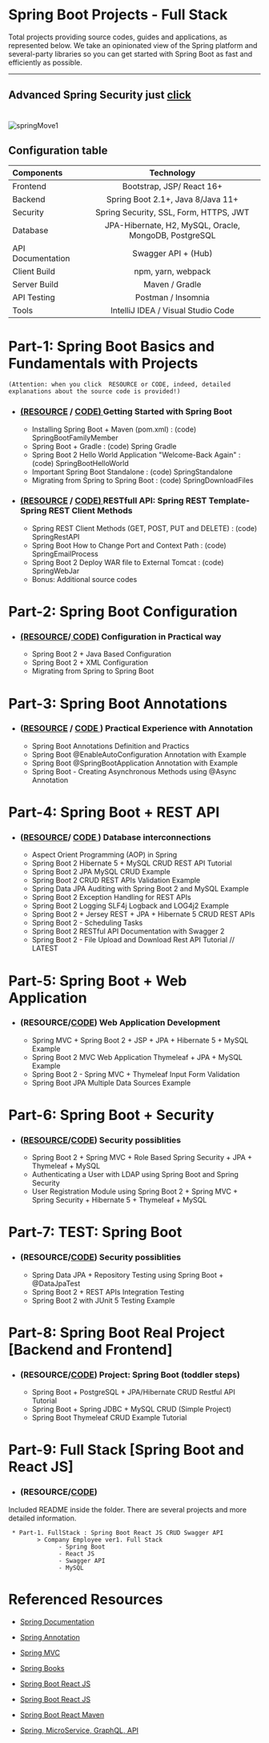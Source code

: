 
#                                           Spring Boot Projects - Full Stack
   Total projects providing source codes, guides and applications, as represented below. We take an opinionated view of the Spring platform and several-party libraries so you can get started with Spring Boot as fast and efficiently as possible.
   
   ----
  ## Advanced Spring Security just [click](https://github.com/Urunov/SpringBoot-Projects-FullStack/tree/master/Advanced-SpringSecure/1.%20simple-secure/secure-start) 
   
#  
![springMove1](https://user-images.githubusercontent.com/11626327/82535952-a5ec4500-9b82-11ea-97e1-688ac0d4410b.jpg)


## Configuration table
  
   | Components  | Technology  | 
   | :---        |    :----:   |   
   | Frontend  | Bootstrap, JSP/ React 16+  | 
   | Backend   | Spring Boot 2.1+, Java 8/Java 11+ |
   | Security |  Spring Security, SSL, Form, HTTPS, JWT|
   | Database | JPA-Hibernate, H2, MySQL, Oracle, MongoDB, PostgreSQL|
   | API Documentation	| Swagger API + (Hub)|
   | Client Build | npm, yarn, webpack|
   | Server Build | Maven / Gradle|
   | API Testing | Postman / Insomnia|
   | Tools | IntelliJ IDEA / Visual Studio Code|


# Part-1: Spring Boot Basics and Fundamentals with Projects
    (Attention: when you click  RESOURCE or CODE, indeed, detailed explanations about the source code is provided!)

 * ### [ (RESOURCE](https://dev.to/hamdamboy/spring-boot-basics-and-fundamentals-with-projects-5967) / [ CODE) ]( https://github.com/Hamdambek/SpringBoot-Projects-FullStack/tree/master/Part-1%20Spring%20Boot%20Basic%20Fund%20Projects/SpringBootSourceCode) Getting Started with Spring Boot
 
   *  Installing Spring Boot +  Maven (pom.xml) : (code) SpringBootFamilyMember
   *  Spring Boot + Gradle : (code) Spring Gradle
   *  Spring Boot 2 Hello World Application "Welcome-Back Again" : (code) SpringBootHelloWorld
   *  Important Spring Boot Standalone : (code) SpringStandalone
   *  Migrating from Spring to Spring Boot : (code) SpringDownloadFiles
    
*  ### [ (RESOURCE](https://dev.to/hamdamboy/spring-boot-basics-and-fundamentals-with-projects-5967) / [ CODE) ]( https://github.com/Hamdambek/SpringBoot-Projects-FullStack/tree/master/Part-1%20Spring%20Boot%20Basic%20Fund%20Projects/SpringBootSources ) RESTfull API: Spring REST Template-Spring REST Client Methods
   
   *  Spring REST Client Methods (GET, POST, PUT and DELETE) : (code) SpringRestAPI
   *  Spring Boot How to Change Port and Context Path : (code) SpringEmailProcess
   *  Spring Boot 2 Deploy WAR file to External Tomcat : (code) SpringWebJar
   *  Bonus: Additional source codes
      
#

# Part-2: Spring Boot Configuration
 * ### [(RESOURCE](https://dev.to/hamdamboy/twitter-sms-services-spring-boot-possible-xml-configuration-2p9m)/[ CODE)]( https://github.com/Hamdambek/SpringBoot-Projects-FullStack/tree/master/Part-2%20Spring%20Boot%20Configuration ) Configuration in Practical way
 
    *  Spring Boot 2 + Java Based Configuration 
    *  Spring Boot 2 + XML Configuration 
    *  Migrating from Spring to Spring Boot
#
# Part-3: Spring Boot Annotations 

 * ### ([RESOURCE](https://dev.to/hamdamboy/cognitive-control-annotations-in-spring-boot-23io) /  [ CODE ]( https://github.com/Hamdambek/SpringBoot-Projects-FullStack/tree/master/Part-3%20Spring%20Boot%20Annotations))  Practical Experience with Annotation  
  
     *  Spring Boot Annotations Definition and Practics
     *  Spring Boot @EnableAutoConfiguration Annotation with Example
     *  Spring Boot @SpringBootApplication Annotation with Example
     *  Spring Boot - Creating Asynchronous Methods using @Async Annotation

#
# Part-4: Spring Boot + REST API
 * ### ([RESOURCE](https://dev.to/hamdamboy/truly-there-is-no-difference-in-implementation-integrating-spring-with-jersey-and-integrating-jersey-with-spring-m2k)/ [ CODE ](https://github.com/Hamdambek/SpringBoot-Projects-FullStack/tree/master/Part-4%20Spring%20Boot%20REST%20API)) Database interconnections

    * Aspect Orient Programming (AOP) in Spring
    * Spring Boot 2 Hibernate 5 + MySQL CRUD REST API Tutorial
    * Spring Boot 2 JPA MySQL CRUD Example
    * Spring Boot 2 CRUD REST APIs Validation Example
    * Spring Data JPA Auditing with Spring Boot 2 and MySQL Example
    * Spring Boot 2 Exception Handling for REST APIs
    * Spring Boot 2 Logging SLF4j Logback and LOG4j2 Example
    * Spring Boot 2 + Jersey REST + JPA + Hibernate 5 CRUD REST APIs 
    * Spring Boot 2 - Scheduling Tasks
    * Spring Boot 2 RESTful API Documentation with Swagger 2 
    * Spring Boot 2 - File Upload and Download Rest API Tutorial // LATEST
#

# Part-5: Spring Boot + Web Application 
 * ### (RESOURCE/[CODE](https://github.com/Hamdambek/SpringBoot-Projects-FullStack/tree/master/Part-5%20Spring%20Boot%20Web%20Application))  Web Application Development
 
   * Spring MVC + Spring Boot 2 + JSP + JPA + Hibernate 5 + MySQL Example
   * Spring Boot 2 MVC Web Application Thymeleaf + JPA + MySQL Example
   * Spring Boot 2 - Spring MVC + Thymeleaf Input Form Validation
   * Spring Boot JPA Multiple Data Sources Example

#
# Part-6: Spring Boot + Security 
 * ### ([RESOURCE](https://dev.to/urunov/already-hacked-security-environment-of-the-system-1b82)/[CODE]( https://github.com/Hamdambek/SpringBoot-Projects-FullStack/tree/master/Part-6%20Spring%20Boot%20Security))  Security possiblities
  
     * Spring Boot 2 + Spring MVC + Role Based Spring Security + JPA + Thymeleaf + MySQL 
     * Authenticating a User with LDAP using Spring Boot and Spring Security
     * User Registration Module using Spring Boot 2 + Spring MVC + Spring Security + Hibernate 5 + Thymeleaf + MySQL
#
# Part-7: TEST: Spring Boot 
 * ### (RESOURCE/[CODE](https://github.com/Urunov/SpringBoot-Projects-FullStack/tree/master/Part-7%20Spring%20Boot%20TEST))  Security possiblities
 
   * Spring Data JPA + Repository Testing using Spring Boot + @DataJpaTest
   * Spring Boot 2 + REST APIs Integration Testing
   * Spring Boot 2 with JUnit 5 Testing Example
#

# Part-8: Spring Boot Real Project [Backend and Frontend]
  * ### (RESOURCE/[CODE](https://github.com/Urunov/SpringBoot-Projects-FullStack/tree/master/Part-8%20Spring%20Boot%20Real%20Projects)) Project: Spring Boot  (toddler steps) 
 
    * Spring Boot + PostgreSQL + JPA/Hibernate CRUD Restful API Tutorial
    * Spring Boot + Spring JDBC + MySQL CRUD (Simple Project) 
    * Spring Boot Thymeleaf CRUD Example Tutorial
     
 # Part-9: Full Stack [Spring Boot and React JS]
  * ### (RESOURCE/[CODE](https://github.com/Urunov/SpringBoot-Projects-FullStack/tree/master/Part-9.SpringBoot-React-Projects)) 
 
 Included README inside the folder. There are several projects and more detailed information. 
    
     * Part-1. FullStack : Spring Boot React JS CRUD Swagger API 
            > Company Employee ver1. Full Stack 
                  - Spring Boot 
                  - React JS
                  - Swagger API
                  - MySQL
                  
     
     
# Referenced Resources 
  * [ Spring Documentation](https://docs.spring.io/spring-boot/docs/current/reference/html/spring-boot-features.html#boot-features-kotlin)
  * [ Spring Annotation ](https://www.journaldev.com/16966/spring-annotations#spring-annotations-list)

  * [ Spring MVC  ](https://www.java67.com/2019/04/top-10-spring-mvc-and-rest-annotations-examples-java.html)
  
  * [ Spring Books  ](https://github.com/Hamdambek/SpringBoot-Projects-FullStack/tree/master/InAddition)
  
  * [ Spring Boot React JS](https://www.tutofox.com/spring/crud-spring-boot-reactjs-api-rest-mysql-1-starter/)
 
  * [Spring Boot React JS](https://www.youtube.com/watch?v=VhqG3SgRRRc&list=PLxnmNhAZjt7wHyMuaqkjXzKBBwAiCxIR7&index=13)
  
  * [Spring Boot React Maven](https://www.youtube.com/watch?v=7XxH-G9ckeU)
  
  * [Spring, MicroService, GraphQL, API](https://github.com/Java-Techie-jt)
 

#   
